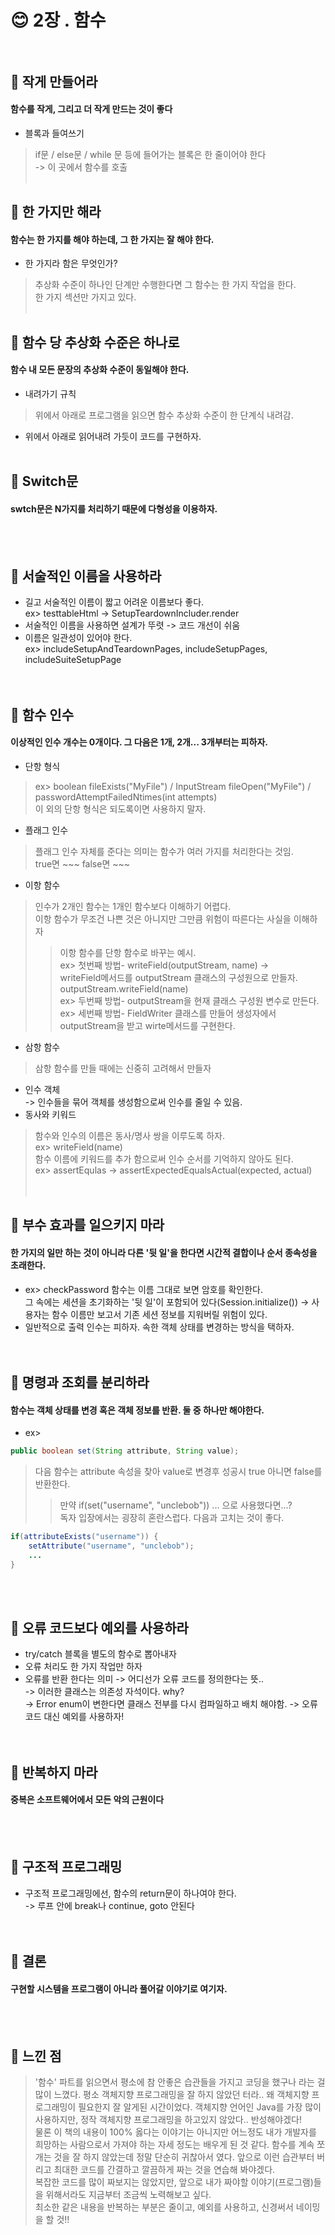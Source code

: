 # :blush: 2장 . 함수<br><br>


## :page_facing_up: 작게 만들어라   
#### 함수를 작게, 그리고 더 작게 만드는 것이 좋다   
* 블록과 들여쓰기   
> if문 / else문 / while 문 등에 들어가는 블록은 한 줄이어야 한다   
    -> 이 곳에서 함수를 호출
<br><br>


## :page_facing_up: 한 가지만 해라   
#### 함수는 한 가지를 해야 하는데, 그 한 가지는 잘 해야 한다.   
* 한 가지라 함은 무엇인가?   
> 추상화 수준이 하나인 단계만 수행한다면 그 함수는 한 가지 작업을 한다.  
> 한 가지 섹션만 가지고 있다.
<br><br>


## :page_facing_up: 함수 당 추상화 수준은 하나로   
#### 함수 내 모든 문장의 추상화 수준이 동일해야 한다.   
* 내려가기 규칙   
> 위에서 아래로 프로그램을 읽으면 함수 추상화 수준이 한 단계식 내려감.   
* 위에서 아래로 읽어내려 가듯이 코드를 구현하자.
<br><br>


## :page_facing_up: Switch문   
#### swtch문은 N가지를 처리하기 때문에 다형성을 이용하자.   
<br><br>


## :page_facing_up: 서술적인 이름을 사용하라   
* 길고 서술적인 이름이 짧고 어려운 이름보다 좋다.    
    ex> testtableHtml -> SetupTeardownIncluder.render   
* 서술적인 이름을 사용하면 설계가 뚜렷 -> 코드 개선이 쉬움   
* 이름은 일관성이 있어야 한다.   
    ex> includeSetupAndTeardownPages, includeSetupPages,     includeSuiteSetupPage    
<br><br>


## :page_facing_up: 함수 인수   
#### 이상적인 인수 개수는 0개이다. 그 다음은 1개, 2개... 3개부터는 피하자.   
* 단항 형식   
>    ex> boolean fileExists("MyFile") / InputStream fileOpen("MyFile") /   
>   passwordAttemptFailedNtimes(int attempts)   
>    이 외의 단항 형식은 되도록이면 사용하지 말자.   
* 플래그 인수   
> 플래그 인수 자체를 준다는 의미는 함수가 여러 가지를 처리한다는 것임.  
> true면 ~~~ false면 ~~~     
* 이항 함수   
> 인수가 2개인 함수는 1개인 함수보다 이해하기 어렵다.   
> 이항 함수가 무조건 나쁜 것은 아니지만 그만큼 위험이 따른다는 사실을 이해하자    
>> 이항 함수를 단항 함수로 바꾸는 예시.   
    ex> 첫번째 방법-  writeField(outputStream, name) ->    
    writeField메서드를 outputStream 클래스의 구성원으로 만들자.   
    outputStream.writeField(name)    
    ex> 두번째 방법-  outputStream을 현재 클래스 구성원 변수로 만든다.   
    ex> 세번째 방법-  FieldWriter 클래스를 만들어 생성자에서 outputStream을 받고 wirte메서드를 구현한다.   
* 삼항 함수   
> 삼항 함수를 만들 때에는 신중히 고려해서 만들자   
* 인수 객체   
    -> 인수들을 묶어 객체를 생성함으로써 인수를 줄일 수 있음.    
* 동사와 키워드  
> 함수와 인수의 이름은 동사/명사 쌍을 이루도록 하자.  
    ex> writeField(name)   
> 함수 이름에 키워드를 추가 함으로써 인수 순서를 기억하지 않아도 된다.   
    ex> assertEqulas -> assertExpectedEqualsActual(expected, actual)   
<br><br>


## :page_facing_up: 부수 효과를 일으키지 마라  
#### 한 가지의 일만 하는 것이 아니라 다른 '뒷 일'을 한다면 시간적 결합이나 순서 종속성을 초래한다.   
* ex> checkPassword 함수는 이름 그대로 보면 암호를 확인한다.   
그 속에는 세션을 초기화하는 '뒷 일'이 포함되어 있다(Session.initialize())
-> 사용자는 함수 이름만 보고서 기존 세션 정보를 지워버릴 위험이 있다.   
* 일반적으로 출력 인수는 피하자. 속한 객체 상태를 변경하는 방식을 택하자.   
<br><br>


## :page_facing_up: 명령과 조회를 분리하라   
#### 함수는 객체 상태를 변경 혹은 객체 정보를 반환. 둘 중 하나만 해야한다.    
* ex>  
```java
public boolean set(String attribute, String value);
```    
> 다음 함수는 attribute 속성을 찾아 value로 변경후 성공시 true 아니면 false를 반환한다.   
>> 만약 if(set("username", "unclebob")) ... 으로 사용했다면...?    
> 독자 입장에서는 굉장히 혼란스럽다. 다음과 고치는 것이 좋다.   
```java
if(attributeExists("username")) {
    setAttribute("username", "unclebob");
    ...
}
```   
<br><br>

## :page_facing_up: 오류 코드보다 예외를 사용하라   
* try/catch 블록을 별도의 함수로 뽑아내자    
* 오류 처리도 한 가지 작업만 하자   
* 오류를 반환 한다는 의미 -> 어디선가 오류 코드를 정의한다는 뜻..   
    -> 이러한 클래스는 의존성 자석이다.   why?   
    -> Error enum이 변한다면 클래스 전부를 다시 컴파일하고 배치 해야함.
    -> 오류 코드 대신 예외를 사용하자!   
<br><br>


## :page_facing_up: 반복하지 마라    
#### 중복은 소프트웨어에서 모든 악의 근원이다
<br><br>


## :page_facing_up: 구조적 프로그래밍   
* 구조적 프로그래밍에선, 함수의 return문이 하나여야 한다.   
    -> 루프 안에 break나 continue, goto 안된다   
<br><br>


## :page_facing_up: 결론   
#### 구현할 시스템을 프로그램이 아니라 풀어갈 이야기로 여기자.
<br><br>


## :triangular_flag_on_post: 느낀 점   
> '함수' 파트를 읽으면서 평소에 참 안좋은 습관들을 가지고 코딩을 했구나 라는 걸 많이 느꼈다. 평소 객체지향 프로그래밍을 잘 하지 않았던 터라.. 왜 객체지향 프로그래밍이 필요한지 잘 알게된 시간이었다. 객체지향 언어인 Java를 가장 많이 사용하지만, 정작 객체지향 프로그래밍을 하고있지 않았다.. 반성해야겠다!   
물론 이 책의 내용이 100% 옳다는 이야기는 아니지만 어느정도 내가 개발자를 희망하는 사람으로서 가져야 하는 자세 정도는 배우게 된 것 같다. 함수를 계속 쪼개는 것을 잘 하지 않았는데 정말 단순히 귀찮아서 였다. 앞으로 이런 습관부터 버리고 최대한 코드를 간결하고 깔끔하게 짜는 것을 연습해 봐야겠다.   
복잡한 코드를 많이 짜보지는 않았지만, 앞으로 내가 짜야할 이야기(프로그램)들을 위해서라도 지금부터 조금씩 노력해보고 싶다.   
최소한 같은 내용을 반복하는 부분은 줄이고, 예외를 사용하고, 신경써서 네이밍을 할 것!!  



